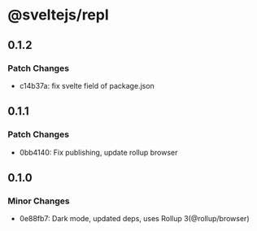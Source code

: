 # @sveltejs/repl

## 0.1.2

### Patch Changes

- c14b37a: fix svelte field of package.json

## 0.1.1

### Patch Changes

- 0bb4140: Fix publishing, update rollup browser

## 0.1.0

### Minor Changes

- 0e88fb7: Dark mode, updated deps, uses Rollup 3(@rollup/browser)
